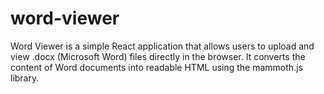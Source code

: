 # word-viewer
Word Viewer is a simple React application that allows users to upload and view .docx (Microsoft Word) files directly in the browser. It converts the content of Word documents into readable HTML using the mammoth.js library.
